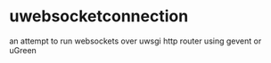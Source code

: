 uwebsocketconnection
====================

an attempt to run websockets over uwsgi http router using gevent or uGreen